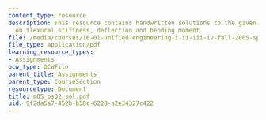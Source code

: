 ```yaml
---
content_type: resource
description: This resource contains handwritten solutions to the given problem set
  on flexural stiffness, deflection and bending moment.
file: /media/courses/16-01-unified-engineering-i-ii-iii-iv-fall-2005-spring-2006/9f2da5a7452bb58c6228a2e34327c422_m05_ps02_sol.pdf
file_type: application/pdf
learning_resource_types:
- Assignments
ocw_type: OCWFile
parent_title: Assignments
parent_type: CourseSection
resourcetype: Document
title: m05_ps02_sol.pdf
uid: 9f2da5a7-452b-b58c-6228-a2e34327c422
---
```

